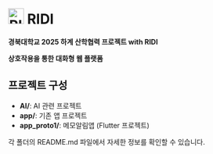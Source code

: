 # <img width="32" height="32" alt="RIDI" src="https://github.com/user-attachments/assets/c026323e-bdff-4a2a-9e27-41fffc67b87d" /> RIDI

**경북대학교 2025 하계 산학협력 프로젝트 with RIDI**

**상호작용을 통한 대화형 웹 플랫폼**

## 프로젝트 구성

- **AI/**: AI 관련 프로젝트
- **app/**: 기존 앱 프로젝트
- **app_proto1/**: 메모알림앱 (Flutter 프로젝트)

각 폴더의 README.md 파일에서 자세한 정보를 확인할 수 있습니다.
